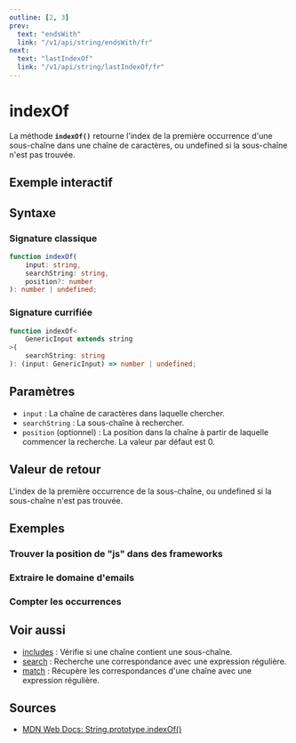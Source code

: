 ```yaml
---
outline: [2, 3]
prev:
  text: "endsWith"
  link: "/v1/api/string/endsWith/fr"
next:
  text: "lastIndexOf"
  link: "/v1/api/string/lastIndexOf/fr"
---
```


# indexOf

La méthode **`indexOf()`** retourne l'index de la première occurrence d'une sous-chaîne dans une chaîne de caractères, ou undefined si la sous-chaîne n'est pas trouvée.

## Exemple interactif

<MonacoTSEditor
  src="/v1/api/string/indexOf/examples/tryout.doc.ts"
  majorVersion="v1"
  height="200px"
/>

## Syntaxe

### Signature classique

```typescript
function indexOf(
	input: string, 
	searchString: string, 
	position?: number
): number | undefined;
```

### Signature currifiée

```typescript
function indexOf<
	GenericInput extends string
>(
	searchString: string
): (input: GenericInput) => number | undefined;
```

## Paramètres

- `input` : La chaîne de caractères dans laquelle chercher.
- `searchString` : La sous-chaîne à rechercher.
- `position` (optionnel) : La position dans la chaîne à partir de laquelle commencer la recherche. La valeur par défaut est 0.

## Valeur de retour

L'index de la première occurrence de la sous-chaîne, ou undefined si la sous-chaîne n'est pas trouvée.

## Exemples

### Trouver la position de "js" dans des frameworks

<MonacoTSEditor
  src="/v1/api/string/indexOf/examples/findFrameworks.doc.ts"
  majorVersion="v1"
  height="200px"
/>

### Extraire le domaine d'emails

<MonacoTSEditor
  src="/v1/api/string/indexOf/examples/extractDomain.doc.ts"
  majorVersion="v1"
  height="350px"
/>

### Compter les occurrences

<MonacoTSEditor
  src="/v1/api/string/indexOf/examples/countOccurrences.doc.ts"
  majorVersion="v1"
  height="280px"
/>

## Voir aussi

- [includes](/v1/api/string/includes/fr) : Vérifie si une chaîne contient une sous-chaîne.
- [search](/v1/api/string/search/fr) : Recherche une correspondance avec une expression régulière.
- [match](/v1/api/string/match/fr) : Récupère les correspondances d'une chaîne avec une expression régulière.

## Sources

- [MDN Web Docs: String.prototype.indexOf()](https://developer.mozilla.org/fr-FR/docs/Web/JavaScript/Reference/Global_Objects/String/indexOf)
